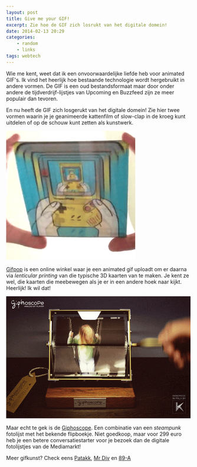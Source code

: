 ```yaml
---
layout: post
title: Give me your GIF!
excerpt: Zie hoe de GIF zich losrukt van het digitale domein!
date: 2014-02-13 20:29
categories: 
    - random
    - links
tags: webtech
---
```


Wie me kent, weet dat ik een onvoorwaardelijke liefde heb voor animated GIF's. Ik vind het heerlijk hoe bestaande technologie wordt hergebruikt in andere vormen. De GIF is een oud bestandsformaat maar door onder andere de tijdverdrijf-lijstjes van Upcoming en Buzzfeed zijn ze meer populair dan tevoren.

En nu heeft de GIF zich losgerukt van het digitale domein! Zie hier twee vormen waarin je je geanimeerde kattenfilm of slow-clap in de kroeg kunt uitdelen of op de schouw kunt zetten als kunstwerk.

![gifpop voorbeeld](/images/gifpop.gif "Uitdelen die kaartjes!")

[Gifpop](http://gifpop.io/) is een online winkel waar je een animated gif uploadt om er daarna via *lenticular printing* van die typische 3D kaarten van te maken. Je kent ze wel, die kaarten die meebewegen als je er in een andere hoek naar kijkt. Heerlijk! Ik wil dat!

![Giphoscope](/images/giphoscope.gif "Supercool!")

Maar echt te gek is de [Giphoscope](http://www.giphoscope.com/). Een combinatie van een *steampunk* fotolijst met het bekende flipboekje. Niet goedkoop, maar voor 299 euro heb je een betere conversatiestarter voor je bezoek dan de digitale fotolijstjes van de Mediamarkt!

Meer gifkunst? Check eens [Patakk](http://patakk.tumblr.com/), [Mr Div](http://mrdiv.tumblr.com/) en [89-A](http://www.89a.co.uk/)